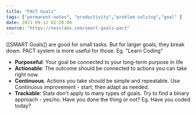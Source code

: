 ```yaml
---
title: "PACT Goals"
tags: ["permanent-notes", "productivity","problem-solving","goal" ]
date: 2021-09-12 02:20:00
source: "https://nesslabs.com/smart-goals-pact"
---
```


[[SMART Goals]] are good for small tasks. But for larger goals, they break down. PACT system is more useful for those. Eg. "Learn Coding"

- **Purposeful**: Your goal be connected to your long-term purpose in life
- **Actionable**: The outcome should be connected to actions you can take right now.
- **Continuous**. Actions you take should be simple and repeatable. Use Continuous improvement - start, then adapt as needed.
- **Trackable**: Stats don't apply to many types of goals. Try to find a binary approach - yes/no. Have you done the thing or not? Eg. Have you coded today?
